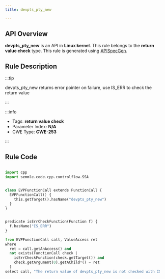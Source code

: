 ```yaml
---
title: devpts_pty_new

---
```



## API Overview
**devpts_pty_new** is an API in **Linux kernel**. This rule belongs to the **return value check** type. This rule is generated using [APISpecGen](../../tools/APISpecGen).
## Rule Description

:::tip

devpts_pty_new returns error pointer on failure, use IS_ERR to check the return value

:::

:::info

- Tags: **return value check**
- Parameter Index: **N/A**
- CWE Type: **CWE-253**

:::

## Rule Code
```python

import cpp
import semmle.code.cpp.controlflow.SSA


class EVPFunctionCall extends FunctionCall {
  EVPFunctionCall() {
    this.getTarget().hasName("devpts_pty_new")
  }
}


predicate isErrCheckFunction(Function f) {
  f.hasName("IS_ERR") 
}

from EVPFunctionCall call, ValueAccess ret
where
  ret = call.getAnAccess() and
  not exists(FunctionCall check |
    isErrCheckFunction(check.getTarget()) and
    check.getArgument(0).getAChild*() = ret
  )
select call, "The return value of devpts_pty_new is not checked with IS_ERR."
    
```